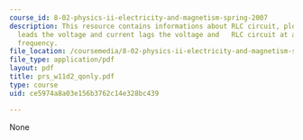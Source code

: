 ```yaml
---
course_id: 8-02-physics-ii-electricity-and-magnetism-spring-2007
description: This resource contains informations about RLC circuit, plot on current
  leads the voltage and current lags the voltage and   RLC circuit at a given driving
  frequency.
file_location: /coursemedia/8-02-physics-ii-electricity-and-magnetism-spring-2007/ce5974a8a03e156b3762c14e328bc439_prs_w11d2_qonly.pdf
file_type: application/pdf
layout: pdf
title: prs_w11d2_qonly.pdf
type: course
uid: ce5974a8a03e156b3762c14e328bc439

---
```

None